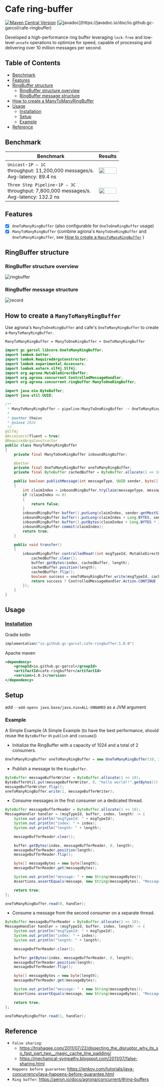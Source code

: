 # Cafe ring-buffer

[![Maven Central Version](https://img.shields.io/maven-central/v/io.github.gc-garcol/cafe-ringbuffer?logo=sonatype&logoColor=red&style=flat&label=Maven%20Central)](https://central.sonatype.com/artifact/io.github.gc-garcol/cafe-ringbuffer)
[![javadoc](https://javadoc.io/badge2/io.github.gc-garcol/cafe-ringbuffer/javadoc.svg?)](https://javadoc.io/doc/io.github.gc-garcol/cafe-ringbuffer)

Developed a high-performance ring buffer leveraging `lock-free` and low-level `unsafe` operations to optimize for speed, capable of processing and delivering over 10 million messages per second.


## Table of Contents
- [Benchmark](#benchmark)
- [Features](#features)
- [RingBuffer structure](#ringbuffer-structure)
  - [RingBuffer structure overview](#ringbuffer-structure-overview)
  - [RingBuffer message structure](#ringbuffer-message-structure)
- [How to create a ManyToManyRingBuffer](#how-to-create-a-manytomanyringbuffer)
- [Usage](#usage)
  - [Installation](#installation)
  - [Setup](#setup)
  - [Example](#example)
- [Reference](#reference)

## Benchmark

| Benchmark                                                                                       | Results                                                      |
|-------------------------------------------------------------------------------------------------|--------------------------------------------------------------|
| `Unicast`-`1P – 1C` <br>throughput: 11,200,000 messages/s. <br> Avg-latency: 89.4 ns            | <img src="readme/benchmark_unicast_1p1c.png" width="100%"/>  |
| `Three Step Pipeline`-`1P – 3C` <br>throughput: 7,800,000 messages/s. <br>Avg-latency: 132.2 ns | <img src="readme/benchmark_pipeline_1p3c.png" width="100%"/> |
## Features

- [X] `OneToManyRingBuffer` (also configurable for `OneToOneRingBuffer` usage)
- [X] `ManyToManyRingBuffer` (combine agrona's `ManyToOneRingBuffer` and `OneToManyRingBuffer`, see [How to create a `ManyToManyRingBuffer`](#how-to-create-a-manytomanyringbuffer)
  )

## RingBuffer structure

### RingBuffer structure overview

![ringbuffer](readme/ringbuffer-overview.png)

### RingBuffer message structure

![record](readme/ringbuffer-record.png)

## How to create a `ManyToManyRingBuffer`

Use agrona's `ManyToOneRingBuffer` and cafe's `OneToManyRingBuffer` to create a `ManyToManyRingBuffer`.

```
ManyToManyRingBuffer = ManyToOneRingBuffer + OneToManyRingBuffer
```

```java
import gc.garcol.libcore.OneToManyRingBuffer;
import lombok.Getter;
import lombok.RequiredArgsConstructor;
import lombok.experimental.Accessors;
import lombok.extern.slf4j.Slf4j;
import org.agrona.MutableDirectBuffer;
import org.agrona.concurrent.ControlledMessageHandler;
import org.agrona.concurrent.ringbuffer.ManyToOneRingBuffer;

import java.nio.ByteBuffer;
import java.util.UUID;

/**
 * ManyToManyRingBuffer = pipeline(ManyToOneRingBuffer -> OneToManyRingBuffer)
 *
 * @author thaivc
 * @since 2024
 */
@Slf4j
@Accessors(fluent = true)
@RequiredArgsConstructor
public class ManyToManyRingBuffer
{
    private final ManyToOneRingBuffer inboundRingBuffer;

    @Getter
    private final OneToManyRingBuffer oneToManyRingBuffer;
    private final ByteBuffer cachedBuffer = ByteBuffer.allocate(1 << 10);

    public boolean publishMessage(int messageType, UUID sender, byte[] message)
    {
        int claimIndex = inboundRingBuffer.tryClaim(messageType, message.length + Long.BYTES * 2);
        if (claimIndex <= 0)
        {
            return false;
        }
        inboundRingBuffer.buffer().putLong(claimIndex, sender.getMostSignificantBits());
        inboundRingBuffer.buffer().putLong(claimIndex + Long.BYTES, sender.getLeastSignificantBits());
        inboundRingBuffer.buffer().putBytes(claimIndex + Long.BYTES * 2, message);
        inboundRingBuffer.commit(claimIndex);
        return true;
    }

    public void transfer()
    {
        inboundRingBuffer.controlledRead((int msgTypeId, MutableDirectBuffer buffer, int index, int length) -> {
            cachedBuffer.clear();
            buffer.getBytes(index, cachedBuffer, length);
            cachedBuffer.position(length);
            cachedBuffer.flip();
            boolean success = oneToManyRingBuffer.write(msgTypeId, cachedBuffer);
            return success ? ControlledMessageHandler.Action.CONTINUE : ControlledMessageHandler.Action.ABORT;
        });
    }
}
```

## Usage

### [Installation](https://central.sonatype.com/artifact/io.github.gc-garcol/cafe-ringbuffer)

Gradle kotlin
```kotlin
implementation("io.github.gc-garcol:cafe-ringbuffer:1.0.0")
```

Apache maven
```xml
<dependency>
    <groupId>io.github.gc-garcol</groupId>
    <artifactId>cafe-ringbuffer</artifactId>
    <version>1.0.1</version>
</dependency>
```

## Setup

add `--add-opens java.base/java.nio=ALL-UNNAMED` as a JVM argument

### Example

A Simple Example (A Simple Example (to have the best performance, should reuse the `ByteBuffer` in `publish` and `consume`))

- Initialize the RingBuffer with a capacity of 1024 and a total of 2 consumers.
```java
OneToManyRingBuffer oneToManyRingBuffer = new OneToManyRingBuffer(10, 2);
```

- Publish a message to the `RingBuffer`.
```java
ByteBuffer messageBufferWriter = ByteBuffer.allocate(1 << 10);
ByteBufferUtil.put(messageBufferWriter, 0, "hello world!!".getBytes());
messageBufferWriter.flip();
oneToManyRingBuffer.write(1, messageBufferWriter);
```

- Consume messages in the first consumer on a dedicated thread.
```java
ByteBuffer messageBufferReader = ByteBuffer.allocate(1 << 10);
MessageHandler handler = (msgTypeId, buffer, index, length) -> {
    System.out.println("msgTypeId: " + msgTypeId);
    System.out.println("index: " + index);
    System.out.println("length: " + length);

    messageBufferReader.clear();

    buffer.getBytes(index, messageBufferReader, 0, length);
    messageBufferReader.position(length);
    messageBufferReader.flip();

    byte[] messageBytes = new byte[length];
    messageBufferReader.get(messageBytes);

    System.out.println("message: " + new String(messageBytes));
    Assertions.assertEquals(message, new String(messageBytes), "Message not match");

    return true;
};

oneToManyRingBuffer.read(0, handler);
```

- Consume a message from the second consumer on a separate thread.
```java
ByteBuffer messageBufferReader = ByteBuffer.allocate(1 << 10);
MessageHandler handler = (msgTypeId, buffer, index, length) -> {
    System.out.println("msgTypeId: " + msgTypeId);
    System.out.println("index: " + index);
    System.out.println("length: " + length);

    messageBufferReader.clear();

    buffer.getBytes(index, messageBufferReader, 0, length);
    messageBufferReader.position(length);
    messageBufferReader.flip();

    byte[] messageBytes = new byte[length];
    messageBufferReader.get(messageBytes);

    System.out.println("message: " + new String(messageBytes));
    Assertions.assertEquals(message, new String(messageBytes), "Message not match");

    return true;
};

oneToManyRingBuffer.read(1, handler);
```

## Reference

- `False sharing`:
  - https://trishagee.com/2011/07/22/dissecting_the_disruptor_why_its_so_fast_part_two__magic_cache_line_padding/
  - https://mechanical-sympathy.blogspot.com/2011/07/false-sharing.html
- `Happens before guarantee`: https://jenkov.com/tutorials/java-concurrency/java-happens-before-guarantee.html
- `Ring buffer`: https://aeron.io/docs/agrona/concurrent/#ring-buffers
